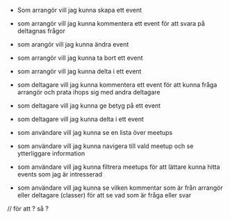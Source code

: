 - Som arrangör vill jag kunna skapa ett event
- som arrangör vill jag kunna kommentera ett event för att svara på deltagnas frågor
- som arangör vill jag kunna ändra event
- som arrangör vill jag kunna ta bort ett event
- som arrangör vill jag kunna delta i ett event

- som deltagare vill jag kunna kommentera ett event för att kunna fråga arrangör och prata ihops sig med andra deltagare
- som deltagare vill jag kunna ge betyg på ett event 
- som deltagare vill jag kunna delta i ett event

- som användare vill jag kunna se en lista över meetups
- som användare vill jag kunna navigera till vald meetup och se ytterliggare information
- som användare vill jag kunna filtrera meetups för att lättare kunna hitta events som jag är intresserad
- som användare vill jag kunna se vilken kommentar som är från arrangör eller deltagare (classer) för att se vad som är fråga eller svar


// för att ? så ?

